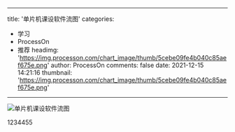 
---
title: '单片机课设软件流图'
categories: 
 - 学习
 - ProcessOn
 - 推荐
headimg: 'https://img.processon.com/chart_image/thumb/5cebe09fe4b040c85aef675e.png'
author: ProcessOn
comments: false
date: 2021-12-15 14:21:16
thumbnail: 'https://img.processon.com/chart_image/thumb/5cebe09fe4b040c85aef675e.png'
---

<div>   
<img class="thumb" alt="单片机课设软件流图" src="https://img.processon.com/chart_image/thumb/5cebe09fe4b040c85aef675e.png" referrerpolicy="no-referrer">
<p>1234455</p>  
</div>
            